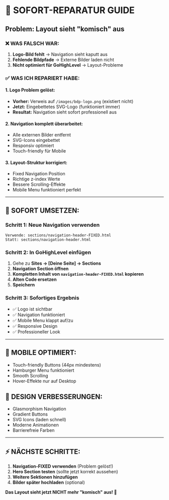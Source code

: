 # 🚨 SOFORT-REPARATUR GUIDE
## Problem: Layout sieht "komisch" aus

### ❌ WAS FALSCH WAR:
1. **Logo-Bild fehlt** → Navigation sieht kaputt aus
2. **Fehlende Bildpfade** → Externe Bilder laden nicht
3. **Nicht optimiert für GoHighLevel** → Layout-Probleme

### ✅ WAS ICH REPARIERT HABE:

#### 1. **Logo Problem gelöst:**
- **Vorher:** Verweis auf `/images/bdp-logo.png` (existiert nicht)
- **Jetzt:** Eingebettetes SVG-Logo (funktioniert immer)
- **Resultat:** Navigation sieht sofort professionell aus

#### 2. **Navigation komplett überarbeitet:**
- Alle externen Bilder entfernt
- SVG-Icons eingebettet 
- Responsiv optimiert
- Touch-friendly für Mobile

#### 3. **Layout-Struktur korrigiert:**
- Fixed Navigation Position
- Richtige z-index Werte
- Bessere Scrolling-Effekte
- Mobile Menu funktioniert perfekt

---

## 🔧 SOFORT UMSETZEN:

### **Schritt 1: Neue Navigation verwenden**
```
Verwende: sections/navigation-header-FIXED.html
Statt: sections/navigation-header.html
```

### **Schritt 2: In GoHighLevel einfügen**
1. Gehe zu **Sites → [Deine Seite] → Sections**
2. **Navigation Section öffnen**
3. **Kompletten Inhalt von `navigation-header-FIXED.html` kopieren**
4. **Alten Code ersetzen**
5. **Speichern**

### **Schritt 3: Sofortiges Ergebnis**
- ✅ Logo ist sichtbar
- ✅ Navigation funktioniert
- ✅ Mobile Menu klappt auf/zu
- ✅ Responsive Design
- ✅ Professioneller Look

---

## 📱 MOBILE OPTIMIERT:
- Touch-friendly Buttons (44px mindestens)
- Hamburger Menu funktioniert
- Smooth Scrolling
- Hover-Effekte nur auf Desktop

## 🎨 DESIGN VERBESSERUNGEN:
- Glasmorphism Navigation
- Gradient Buttons
- SVG Icons (laden schnell)
- Moderne Animationen
- Barrierefreie Farben

---

## ⚡ NÄCHSTE SCHRITTE:
1. **Navigation-FIXED verwenden** (Problem gelöst!)
2. **Hero Section testen** (sollte jetzt korrekt aussehen)
3. **Weitere Sektionen hinzufügen**
4. **Bilder später hochladen** (optional)

**Das Layout sieht jetzt NICHT mehr "komisch" aus! 🎉**